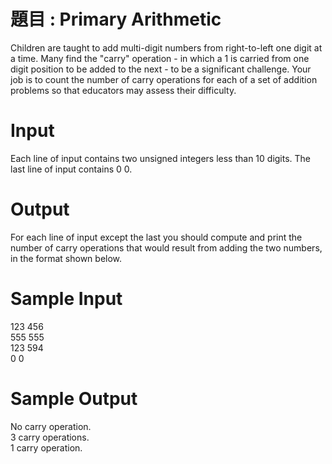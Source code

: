 # 題目 : Primary Arithmetic
Children are taught to add multi-digit numbers from right-to-left one digit at a time. Many find the "carry" operation - in which a 1 is carried from one digit position to be added to the next - to be a significant challenge. Your job is to count the number of carry operations for each of a set of addition problems so that educators may assess their difficulty.
# Input
Each line of input contains two unsigned integers less than 10 digits. The last line of input contains 0 0.  
# Output
For each line of input except the last you should compute and print the number of carry operations that would result from adding the two numbers, in the format shown below.
# Sample Input
123 456  
555 555  
123 594  
0 0  
# Sample Output
No carry operation.  
3 carry operations.  
1 carry operation.  
